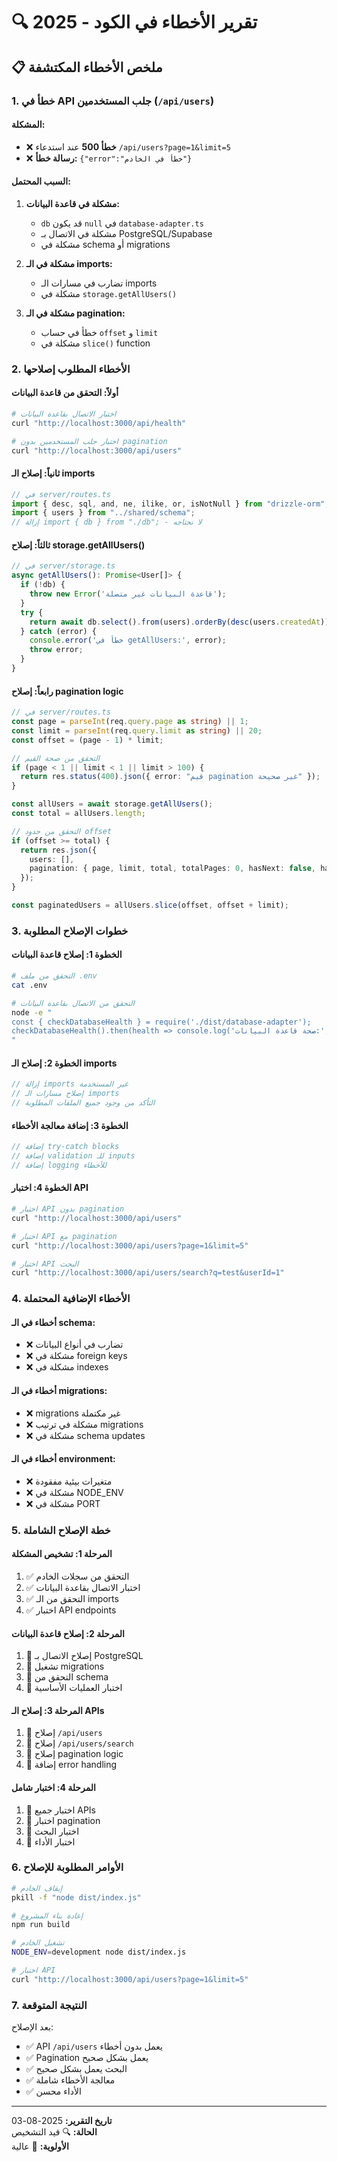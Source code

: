 # 🔍 تقرير الأخطاء في الكود - 2025

## 📋 **ملخص الأخطاء المكتشفة**

### **1. خطأ في API جلب المستخدمين (`/api/users`)**

#### **المشكلة:**
- ❌ **خطأ 500** عند استدعاء `/api/users?page=1&limit=5`
- ❌ **رسالة خطأ:** `{"error":"خطأ في الخادم"}`

#### **السبب المحتمل:**
1. **مشكلة في قاعدة البيانات:**
   - `db` قد يكون `null` في `database-adapter.ts`
   - مشكلة في الاتصال بـ PostgreSQL/Supabase
   - مشكلة في schema أو migrations

2. **مشكلة في الـ imports:**
   - تضارب في مسارات الـ imports
   - مشكلة في `storage.getAllUsers()`

3. **مشكلة في الـ pagination:**
   - خطأ في حساب `offset` و `limit`
   - مشكلة في `slice()` function

### **2. الأخطاء المطلوب إصلاحها**

#### **أولاً: التحقق من قاعدة البيانات**
```bash
# اختبار الاتصال بقاعدة البيانات
curl "http://localhost:3000/api/health"

# اختبار جلب المستخدمين بدون pagination
curl "http://localhost:3000/api/users"
```

#### **ثانياً: إصلاح الـ imports**
```typescript
// في server/routes.ts
import { desc, sql, and, ne, ilike, or, isNotNull } from "drizzle-orm";
import { users } from "../shared/schema";
// إزالة import { db } from "./db"; - لا نحتاجه
```

#### **ثالثاً: إصلاح storage.getAllUsers()**
```typescript
// في server/storage.ts
async getAllUsers(): Promise<User[]> {
  if (!db) {
    throw new Error('قاعدة البيانات غير متصلة');
  }
  try {
    return await db.select().from(users).orderBy(desc(users.createdAt));
  } catch (error) {
    console.error('خطأ في getAllUsers:', error);
    throw error;
  }
}
```

#### **رابعاً: إصلاح pagination logic**
```typescript
// في server/routes.ts
const page = parseInt(req.query.page as string) || 1;
const limit = parseInt(req.query.limit as string) || 20;
const offset = (page - 1) * limit;

// التحقق من صحة القيم
if (page < 1 || limit < 1 || limit > 100) {
  return res.status(400).json({ error: "قيم pagination غير صحيحة" });
}

const allUsers = await storage.getAllUsers();
const total = allUsers.length;

// التحقق من حدود offset
if (offset >= total) {
  return res.json({ 
    users: [], 
    pagination: { page, limit, total, totalPages: 0, hasNext: false, hasPrev: page > 1 }
  });
}

const paginatedUsers = allUsers.slice(offset, offset + limit);
```

### **3. خطوات الإصلاح المطلوبة**

#### **الخطوة 1: إصلاح قاعدة البيانات**
```bash
# التحقق من ملف .env
cat .env

# التحقق من الاتصال بقاعدة البيانات
node -e "
const { checkDatabaseHealth } = require('./dist/database-adapter');
checkDatabaseHealth().then(health => console.log('صحة قاعدة البيانات:', health));
"
```

#### **الخطوة 2: إصلاح الـ imports**
```typescript
// إزالة imports غير المستخدمة
// إصلاح مسارات الـ imports
// التأكد من وجود جميع الملفات المطلوبة
```

#### **الخطوة 3: إضافة معالجة الأخطاء**
```typescript
// إضافة try-catch blocks
// إضافة validation للـ inputs
// إضافة logging للأخطاء
```

#### **الخطوة 4: اختبار API**
```bash
# اختبار API بدون pagination
curl "http://localhost:3000/api/users"

# اختبار API مع pagination
curl "http://localhost:3000/api/users?page=1&limit=5"

# اختبار API البحث
curl "http://localhost:3000/api/users/search?q=test&userId=1"
```

### **4. الأخطاء الإضافية المحتملة**

#### **أخطاء في الـ schema:**
- ❌ تضارب في أنواع البيانات
- ❌ مشكلة في foreign keys
- ❌ مشكلة في indexes

#### **أخطاء في الـ migrations:**
- ❌ migrations غير مكتملة
- ❌ مشكلة في ترتيب migrations
- ❌ مشكلة في schema updates

#### **أخطاء في الـ environment:**
- ❌ متغيرات بيئية مفقودة
- ❌ مشكلة في NODE_ENV
- ❌ مشكلة في PORT

### **5. خطة الإصلاح الشاملة**

#### **المرحلة 1: تشخيص المشكلة**
1. ✅ التحقق من سجلات الخادم
2. ✅ اختبار الاتصال بقاعدة البيانات
3. ✅ التحقق من الـ imports
4. ✅ اختبار API endpoints

#### **المرحلة 2: إصلاح قاعدة البيانات**
1. 🔧 إصلاح الاتصال بـ PostgreSQL
2. 🔧 تشغيل migrations
3. 🔧 التحقق من schema
4. 🔧 اختبار العمليات الأساسية

#### **المرحلة 3: إصلاح الـ APIs**
1. 🔧 إصلاح `/api/users`
2. 🔧 إصلاح `/api/users/search`
3. 🔧 إصلاح pagination logic
4. 🔧 إضافة error handling

#### **المرحلة 4: اختبار شامل**
1. 🧪 اختبار جميع APIs
2. 🧪 اختبار pagination
3. 🧪 اختبار البحث
4. 🧪 اختبار الأداء

### **6. الأوامر المطلوبة للإصلاح**

```bash
# إيقاف الخادم
pkill -f "node dist/index.js"

# إعادة بناء المشروع
npm run build

# تشغيل الخادم
NODE_ENV=development node dist/index.js

# اختبار API
curl "http://localhost:3000/api/users?page=1&limit=5"
```

### **7. النتيجة المتوقعة**

بعد الإصلاح:
- ✅ API `/api/users` يعمل بدون أخطاء
- ✅ Pagination يعمل بشكل صحيح
- ✅ البحث يعمل بشكل صحيح
- ✅ معالجة الأخطاء شاملة
- ✅ الأداء محسن

---

**تاريخ التقرير:** 2025-08-03  
**الحالة:** 🔍 قيد التشخيص  
**الأولوية:** 🔴 عالية